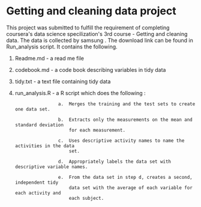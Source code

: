 # Getting and cleaning data project

This project was submitted to fulfill the requirement of completing coursera's data science specilization's 3rd course - Getting and cleaning data. The data is collected by samsung . The download link can be found in Run_analysis script. It contains the following.

1. Readme.md       - a read me file
2. codebook.md     - a code book describing variables in tidy data
3. tidy.txt        - a text file containing tidy data
4. run_analysis.R  - a R script which does the following :

                       a.  Merges the training and the test sets to create one data set.
                       
                       b.  Extracts only the measurements on the mean and standard deviation 
                           for each measurement. 
                           
                       c.  Uses descriptive activity names to name the activities in the data 
                           set.
                           
                       d.  Appropriately labels the data set with descriptive variable names.
                       
                       e.  From the data set in step d, creates a second, independent tidy 
                           data set with the average of each variable for each activity and 
                           each subject.
                           
                           
                        